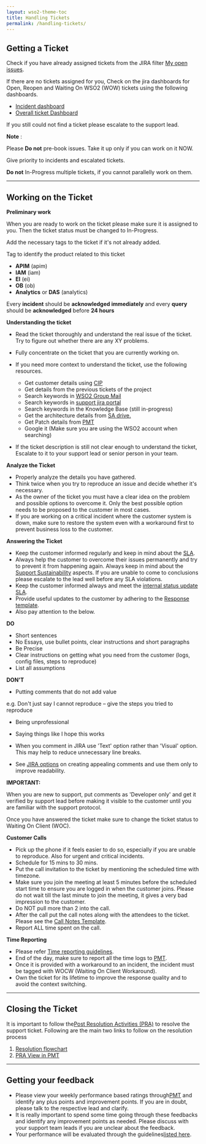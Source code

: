 ```yaml
---
layout: wso2-theme-toc
title: Handling Tickets
permalink: /handling-tickets/
---
```


##  Getting a Ticket

Check if you have already assigned tickets from the JIRA filter [My open issues](https://support.wso2.com/jira/issues/?filter=-1).

If there are no tickets assigned for you, Check on the jira dashboards for Open, Reopen and Waiting On WSO2 (WOW) tickets using the following dashboards.

- [Incident dashboard](https://support.wso2.com/jira/secure/Dashboard.jspa?selectPageId=12896)
- [Overall ticket Dashboard](https://support.wso2.com/jira/secure/Dashboard.jspa?selectPageId=13461)

If you still could not find a ticket please escalate to the support lead.

**Note** :

Please **Do not** pre-book issues. Take it up only if you can work on it NOW.

Give priority to incidents and escalated tickets.

**Do not** In-Progress multiple tickets, if you cannot parallelly work on them.

***

##  Working on the Ticket

**Preliminary work**

When you are ready to work on the ticket please make sure it is assigned to you. Then the ticket status must be changed to In-Progress.

Add the necessary tags to the ticket if it&#39;s not already added.

Tag to identify the product related to this ticket

- **APIM** (apim)
- **IAM** (iam)
- **EI** (ei)
- **OB** (ob)
- **Analytics** or **DAS** (analytics)

Every **incident** should be **acknowledged immediately** and every **query** should be **acknowledged** before **24 hours**

**Understanding the ticket**

- Read the ticket thoroughly and understand the real issue of the ticket. Try to figure out whether there are any XY problems.
- Fully concentrate on the ticket that you are currently working on.
- If you need more context to understand the ticket, use the following resources.
    - Get customer details using [CIP](https://identity-gateway.cloud.wso2.com/t/wso2internal928/wso2cip/)
    - Get details from the previous tickets of the project
    - Search keywords in [WSO2 Group Mail](https://groups.google.com/a/wso2.com/forum/?hl=en#!overview)
    - Search keywords in [support jira portal](https://support.wso2.com/jira/issues/?filter=-1&amp;jql=project%20%20%3D%20%22ProjectName%22%20AND%20text%20~%20%22KeyWord%22%20order%20by%20updated%20DESC)
    - Search keywords in the Knowledge Base (still in-progress)
    - Get the architecture details from [SA drive.](https://drive.google.com/drive/folders/0B5o8DTpT8DFCfjlCYnliTFZtS3VJNjdZLUNINWVOd21tSXk0aG5zM0RXbGVaSlUyRmxMV0k)
    - Get Patch details from [PMT](https://supporttools.wso2.com/pmtapp/pages/advance-search.jag)
    - Google it (Make sure you are using the WSO2 account when searching)

- If the ticket description is still not clear enough to understand the ticket, Escalate to it to your support lead or senior person in your team.

**Analyze the Ticket**

- Properly analyze the details you have gathered.
- Think twice when you try to reproduce an issue and decide whether it&#39;s necessary.
- As the owner of the ticket you must have a clear idea on the problem and possible options to overcome it. Only the best possible option needs to be proposed to the customer in most cases.
- If you are working on a critical incident where the customer system is down, make sure to restore the system even with a workaround first to prevent business loss to the customer.

**Answering the Ticket**

- Keep the customer informed regularly and keep in mind about the [SLA](https://sites.google.com/wso2.com/tempwso2site/home/sla?authuser=0).
- Always help the customer to overcome their issues permanently and try to prevent it from happening again. Always keep in mind about the [Support Sustainability](https://sites.google.com/wso2.com/tempwso2site/home/support-sustainability?authuser=0) aspects. If you are unable to come to conclusions please escalate to the lead well before any SLA violations.
- Keep the customer informed always and meet the [internal status update SLA](https://docs.google.com/spreadsheets/d/1l77_7yEG-5BvnuhDnNPcUNJ_NrV_FWTSVJ2MgbRbiTI/).
- Provide useful updates to the customer by adhering to the [Response template](https://sites.google.com/wso2.com/tempwso2site/home/support-process/response-template?authuser=0).
- Also pay attention to the below.

**DO**

- Short sentences
- No Essays, use bullet points, clear instructions and short paragraphs
- Be Precise
- Clear instructions on getting what you need from the customer (logs, config files, steps to reproduce)
- List all assumptions

**DON&#39;T**

- Putting comments that do not add value

e.g. Don&#39;t just say I cannot reproduce – give the steps you tried to reproduce

- Being unprofessional
- Saying things like I hope this works

- When you comment in JIRA use &#39;Text&#39; option rather than &#39;Visual&#39; option. This may help to reduce unnecessary line breaks.
- See [JIRA options](https://jira.atlassian.com/secure/WikiRendererHelpAction.jspa?section=advanced) on creating appealing comments and use them only to improve readability.

**IMPORTANT:**

When you are new to support, put comments as &#39;Developer only&#39; and get it verified by support lead before making it visible to the customer until you are familiar with the support protocol.

Once you have answered the ticket make sure to change the ticket status to Waiting On Client (WOC).

**Customer Calls**

- Pick up the phone if it feels easier to do so, especially if you are unable to reproduce. Also for urgent and critical incidents.
- Schedule for 15 mins to 30 mins.
- Put the call invitation to the ticket by mentioning the scheduled time with timezone.
- Make sure you join the meeting at least 5 minutes before the scheduled start time to ensure you are logged in when the customer joins. Please do not wait till the last minute to join the meeting, it gives a very bad impression to the customer.
- Do NOT pull more than 2 into the call.
- After the call put the call notes along with the attendees to the ticket. Please see the [Call Notes Template](https://sites.google.com/wso2.com/tempwso2site/home/support-process/call-notes-template?authuser=0).
- Report ALL time spent on the call.

**Time Reporting**

- Please refer [Time reporting guidelines](https://sites.google.com/wso2.com/tempwso2site/home/support-process/reporting-time?authuser=0).
- End of the day, make sure to report all the time logs to [PMT](https://supporttools.wso2.com/pmtapp).
- Once it is provided with a workaround to an incident, the incident must be tagged with WOCW (Waiting On Client Workaround).
- Own the ticket for its lifetime to improve the response quality and to avoid the context switching.

***

## Closing the Ticket

It is important to follow the[Post Resolution Activities (PRA)](https://sites.google.com/wso2.com/tempwso2site/home/support-process/post-resolution-activity?authuser=0) to resolve the support ticket. Following are the main two links to follow on the resolution process

1. [Resolution flowchart](https://drive.google.com/file/d/19E2ZKvJ5hzKSWETzmEUk7pvbGSAGBATQ/)
2. [PRA View in PMT](https://supporttools.wso2.com/pmtapp/pages/pra_view/main_view.jag)

***

## Getting your feedback

- Please view your weekly performance based ratings through[PMT](https://supporttools.wso2.com/pmtapp/pages/evaluation/evaluation_developer_view.jag) and identify any plus points and improvement points. If you are in doubt, please talk to the respective lead and clarify.
- It is really important to spend some time going through these feedbacks and identify any improvement points as needed. Please discuss with your support team leads if you are unclear about the feedback.
- Your performance will be evaluated through the guidelines[listed here](https://docs.google.com/spreadsheets/d/18cAJomjBTM8iRS3Iq0lchF6hDl9QVVB4E9L-FNDgfPo/edit#gid=1403325901).